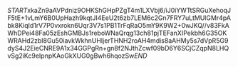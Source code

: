 $START$xkaZn9aAVPdniz9OHKShGHpPZgT4m1LXVbj6/iJ0iYWTtSRGuXehoqJF5tE+1vLmY6B0UpHazh9kqtJI4EeU2t6zb7LEM6c2Gn7FRY7uLtMUlGMr4pAbk8KiqId1rV7P0vxrokn6Uqr3V7s1PB1TrFqRaO5mY9K9W2+0wJKQ//v83FkAWhDPei48Fa05zEshGMBJs1reboWNaQrqg13ch81pjTEFanXIPekbh6G35OKWRAHd2zbI8Gu50iavkWkhnUHIjerTHNH2roAH4mdis8aAHMy5s7dVpR5G9dyS4J2EieCNRE9A1x34GGPgRn+gn8f2NJthZcwf09bD6Y6SCjCZqpN8LHQvSg2iKc9eIpnpKAoGkXUG0gBwh6hqozSw$END$